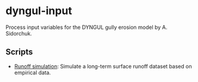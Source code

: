 # dyngul-input
 Process input variables for the DYNGUL gully erosion model by A. Sidorchuk.

## Scripts

- [Runoff simulation]("/runoff_endless_experiment.html"): Simulate a long-term surface runoff dataset based on empirical data.